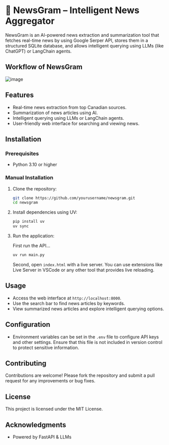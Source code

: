 # 📡 NewsGram – Intelligent News Aggregator

NewsGram is an AI-powered news extraction and summarization tool that fetches real-time news by using Google Serper API, stores them in a structured SQLite database, and allows intelligent querying using LLMs (like ChatGPT) or LangChain agents.

## Workflow of NewsGram
![image](https://github.com/user-attachments/assets/6946476a-8dee-43ea-acb7-37fe5035d8ee)



## Features

- Real-time news extraction from top Canadian sources.
- Summarization of news articles using AI.
- Intelligent querying using LLMs or LangChain agents.
- User-friendly web interface for searching and viewing news.

## Installation

### Prerequisites

- Python 3.10 or higher

### Manual Installation

1. Clone the repository:

   ```bash
   git clone https://github.com/yourusername/newsgram.git
   cd newsgram
   ```

2. Install dependencies using UV:

   ```bash
   pip install uv
   uv sync
   ```

3. Run the application:

   First run the API...
   ```bash
   uv run main.py
   ```

   Second, open `index.html` with a live server. You can use extensions like Live Server in VSCode or any other tool that provides live reloading.

## Usage

- Access the web interface at `http://localhost:8000`.
- Use the search bar to find news articles by keywords.
- View summarized news articles and explore intelligent querying options.

## Configuration

- Environment variables can be set in the `.env` file to configure API keys and other settings. Ensure that this file is not included in version control to protect sensitive information.

## Contributing

Contributions are welcome! Please fork the repository and submit a pull request for any improvements or bug fixes.

## License

This project is licensed under the MIT License.

## Acknowledgments
- Powered by FastAPI & LLMs

